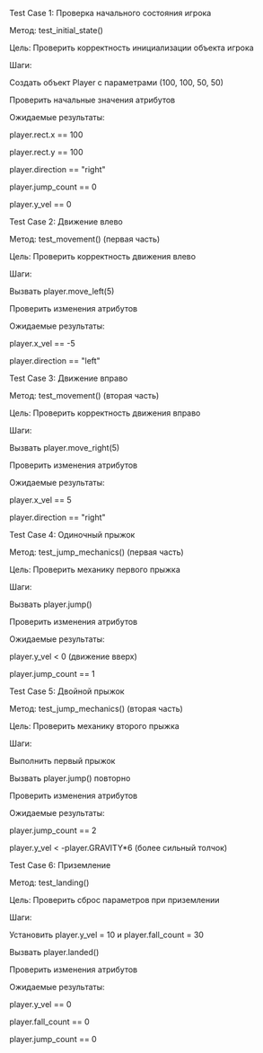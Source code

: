 Test Case 1: Проверка начального состояния игрока

Метод: test_initial_state()

Цель: Проверить корректность инициализации объекта игрока

Шаги:

Создать объект Player с параметрами (100, 100, 50, 50)

Проверить начальные значения атрибутов

Ожидаемые результаты:

player.rect.x == 100

player.rect.y == 100

player.direction == "right"

player.jump_count == 0

player.y_vel == 0

Test Case 2: Движение влево

Метод: test_movement() (первая часть)

Цель: Проверить корректность движения влево

Шаги:

Вызвать player.move_left(5)

Проверить изменения атрибутов

Ожидаемые результаты:

player.x_vel == -5

player.direction == "left"

Test Case 3: Движение вправо

Метод: test_movement() (вторая часть)

Цель: Проверить корректность движения вправо

Шаги:

Вызвать player.move_right(5)

Проверить изменения атрибутов

Ожидаемые результаты:

player.x_vel == 5

player.direction == "right"

Test Case 4: Одиночный прыжок

Метод: test_jump_mechanics() (первая часть)

Цель: Проверить механику первого прыжка

Шаги:

Вызвать player.jump()

Проверить изменения атрибутов

Ожидаемые результаты:

player.y_vel < 0 (движение вверх)

player.jump_count == 1

Test Case 5: Двойной прыжок

Метод: test_jump_mechanics() (вторая часть)

Цель: Проверить механику второго прыжка

Шаги:

Выполнить первый прыжок

Вызвать player.jump() повторно

Проверить изменения атрибутов

Ожидаемые результаты:

player.jump_count == 2

player.y_vel < -player.GRAVITY*6 (более сильный толчок)

Test Case 6: Приземление

Метод: test_landing()

Цель: Проверить сброс параметров при приземлении

Шаги:

Установить player.y_vel = 10 и player.fall_count = 30

Вызвать player.landed()

Проверить изменения атрибутов

Ожидаемые результаты:

player.y_vel == 0

player.fall_count == 0

player.jump_count == 0
